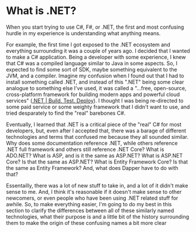 # What is .NET?

When you start trying to use C#, F#, or .NET, the first and most confusing hurdle in my experience is understanding what anything means. 

For example, the first time I got exposed to the .NET ecosystem and everything surrounding it was a couple of years ago. I decided that I wanted to make a C# application. Being a developer with some experience, I knew that C# was a compiled language similar to Java in some aspects. So, I expected to find some sort of SDK, maybe something equivalent to the JVM, and a compiler. Imagine my confusion when I found out that I had to install something called .NET, and instead of this ".NET" being some clear analogue to something else I've used, it was called a "...free, open-source, cross-platform framework for building modern apps and powerful cloud services" ([.NET | Build. Test. Deploy](https://dotnet.microsoft.com/en-us/)). I thought I was being re-directed to some paid service or some weighty framework that I didn't want to use, and tried desparately to find the "real" barebones C#.

Eventually, I learned that .NET is a critical piece of the "real" C# for most developers, but, even after I accepted that, there was a barage of different technologies and terms that confused me because they all sounded similar. Why does some documentation reference .NET, while others reference .NET full framework and others still reference .NET Core? What is ADO.NET? What is ASP, and is it the same as ASP.NET? What is ASP.NET Core? Is that the same as ASP.NET? What is Entity Framework Core? Is that the same as Entity Framework? And, what does Dapper have to do with that?

Essentailly, there was a lot of new stuff to take in, and a lot of it didn't make sense to me. And, I think it's reasonable if it doesn't make sense to other newcomers, or even people who have been using .NET related stuff for awhile. So, to make everything easier, I'm going to do my best in this section to clarify the differences between all of these similarly named technologies, what their purpose is and a little bit of the history surrounding them to make the origin of these confusing names a bit more clear
